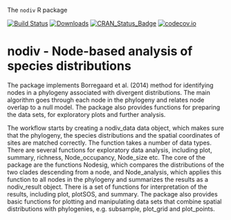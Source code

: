 The `nodiv` R package

[![Build Status](https://travis-ci.org/mkborregaard/nodiv.svg?branch=master)](https://travis-ci.org/mkborregaard/nodiv) [![Downloads](http://cranlogs.r-pkg.org/badges/nodiv?color=brightgreen)](https://cran.r-project.org/package=nodiv) [![CRAN\_Status\_Badge](http://www.r-pkg.org/badges/version/nodiv)](https://cran.r-project.org/package=nodiv) [![codecov.io](https://codecov.io/github/mkborregaard/nodiv/coverage.svg?branch=master)](https://codecov.io/github/mkborregaard/nodiv?branch=master)

# nodiv - Node-based analysis of species distributions

The package implements Borregaard et al. (2014) method for identifying nodes in a phylogeny associated with divergent distributions. The main algorithm goes through each node in the phylogeny and relates node overlap to a null model. The package also provides functions for preparing the data sets, for exploratory plots and further analysis.

The workflow starts by creating a nodiv_data data object, which makes sure that the phylogeny, the species distributions and the spatial coordinates of sites are matched correctly. The function takes a number of data types. There are several functions for exploratory data analysis, including plot, summary, richness, Node_occupancy, Node_size etc. The core of the package are the functions Nodesig, which compares the distributions of the two clades descending from a node, and Node_analysis, which applies this function to all nodes in the phylogeny and summarizes the results as a nodiv_result object. There is a set of functions for interpretation of the results, including plot, plotSOS, and summary. The package also provides basic functions for plotting and manipulating data sets that combine spatial distributions with phylogenies, e.g. subsample, plot_grid and plot_points.  

